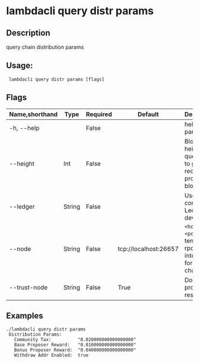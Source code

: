 # lambdacli query distr params

## Description

query chain distribution params

## Usage:

```
 lambdacli query distr params [flags]
```

## Flags

| Name,shorthand | Type   | Required | Default               | Description                                                  |
| -------------- | ------ | -------- | --------------------- | ------------------------------------------------------------ |
| -h, --help     |        | False    |                       | help for params                                             |
| --height       | Int    | False    |                       | Block height to query, omit to get most recent provable block|
| --ledger       | String | False    |                       | Use a connected Ledger device                                |
| --node         | String | False    | tcp://localhost:26657 | `<host>:<port>`to tendermint rpc interface for this chain    |
| --trust-node   | String | False    | True                  | Don't verify proofs for responses                            |


## Examples

```
./lambdacli query distr params
 Distribution Params:
   Community Tax:          "0.020000000000000000"
   Base Proposer Reward:   "0.010000000000000000"
   Bonus Proposer Reward:  "0.040000000000000000"
   Withdraw Addr Enabled:  true
```

​           
